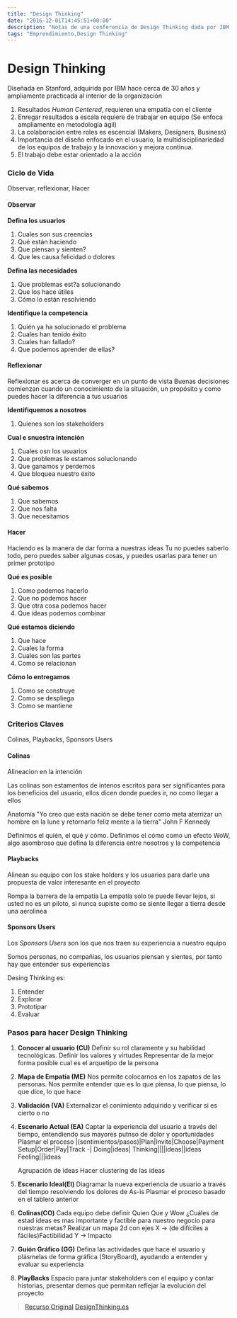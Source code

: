 ```yaml
---
title: "Design Thinking"
date: "2016-12-01T14:45:51+00:00"
description: "Notas de una conferencia de Design Thinking dada por IBM en el ámbito del taller de innovación abierta por la alcaldía de Santiago de Cali"
tags: "Emprendimiento,Design Thinking"
---
```

# Design Thinking

Diseñada en Stanford, adquirida por IBM hace cerca de 30 años y ampliamente practicada al interior de la organización

1. Resultados *Human Centered*, requieren una empatía con el cliente
1. Enregar resultados a escala requiere de trabajar en equipo (Se enfoca ampliamente en metodología ágil)
1. La colaboración entre roles es escencial (Makers, Designers, Business)
1. Importancia del diseño enfocado en el usuario, la multidisciplinariedad de los equipos de trabajo y la innovación y mejora continua. 
1. El trabajo debe estar orientado a la acción

### Ciclo de Vida

Observar, reflexionar, Hacer

#### Observar
**Defina los usuarios**

1. Cuales son sus creencias
1. Qué están haciendo
1. Que piensan y sienten?
1. Que les causa felicidad o dolores

**Defina las necesidades**

1. Que problemas est?a solucionando
1. Que los hace útiles
1. Cómo lo están resolviendo

**Identifique la competencia**

1. Quién ya ha solucionado el problema
1. Cuales han tenido éxito
1. Cuales han fallado?
1. Que podemos aprender de ellas?

#### Reflexionar
Reflexionar es acerca de converger en un punto de vista
Buenas decisiones comienzan cuando un conocimiento de la situación, un propósito y como puedes hacer la diferencia a tus usuarios

**Identifiquemos a nosotros**

1. Quienes son los stakeholders

**Cual e snuestra intención**

1. Cuales osn los usuarios
1. Que problemas le estamos solucionando
1. Que ganamos y perdemos
1. Que bloquea nuestro éxito

**Qué sabemos**

1. Que sabemos
1. Que nos falta
1. Que necesitamos

#### Hacer
Haciendo es la manera de dar forma a nuestras ideas
Tu no puedes saberlo todo, pero puedes saber algunas cosas, y puedes usarlas para tener un primer prototipo

**Qué es posible**

1. Como podemos hacerlo
1. Que no podemos hacer
1. Que otra cosa podemos hacer
1. Que ideas podemos combinar

**Qué estamos diciendo**

1. Que hace
1. Cuales la forma
1. Cuales son las partes
1. Como se relacionan

**Cómo lo entregamos**

1. Como se construye
1. Como se despliega
1. Como se mantiene

### Criterios Claves

Colinas, Playbacks, Sponsors Users

#### **Colinas**
Alineacion en la intención

Las colinas son estamentos de intenos escritos para ser significantes para los beneficios del usuario, ellos dicen donde puedes ir, no como llegar a ellos

Anatomía
"Yo creo que esta nación se debe tener como meta aterrizar un hombre en la lune  y retornarlo feliz mente a la tierra" John F Kennedy

Definimos el quién, el qué y  cómo. Definimos el cómo como un efecto WoW, algo asombroso que defina la diferencia entre nosotros y la competencia

#### **Playbacks**

Alinean su equipo con los stake holders y los usuarios para darle una propuesta de valor interesante en el proyecto

Rompa la barrera de la empatía
La empatía solo te puede llevar lejos, si usted no es un piloto, si nunca supiste como se siente llegar a tierra desde una aerolinea

#### **Sponsors Users**

Los *Sponsors Users* son los que nos traen su experiencia a nuestro equipo

Somos personas, no compañias, los usuarios piensan y sientes, por tanto hay que entender sus experiencias

Desing Thinking es:

1. Entender
1. Explorar 
1. Prototipar
1. Evaluar


### Pasos para hacer Design Thinking

1. **Conocer al usuario (CU)**
Definir su rol claramente y su habilidad tecnológicas.
Definir los valores y virtudes
Representar de la mejor forma posible cual es el arquetipo de la persona

1. **Mapa de Empatía (ME)**
Nos permite colocarnos en los zapatos de las personas. 
Nos permite entender que es lo que piensa, lo que piensa, lo que dice, lo que hace 

1. **Validación (VA)**
Externalizar el conimiento adquirido y verificar si es cierto o no

1. **Escenario Actual (EA)**
Captar la experiencia del usuario a través del tiempo, entendiendo sus mayores putnso de dolor y oportunidades
Plasmar el proceso
    |(sentimientos/pasos)|Plan|Invite|Choose|Payment Setup|Order|Pay|Track
    -|
    Doing|ideas|
    Thinking||||ideas||ideas
    Feeling|||ideas

    Agrupación de ideas
    Hacer clustering de las ideas 


1. **Escenario Ideal(EI)**
Diagramar la nueva experiencia de usuario a través del tiempo resolviendo los dolores de As-is
Plasmar el proceso basado en el tablero anterior

1. **Colinas(CO)**
Cada equipo debe definir Quien Que y Wow
¿Cuáles de estad ideas es mas importante y factible para nuestro negocio para nuestras metas?
Realizar un mapa 2d con ejes X -> (de difíciles a fáciles)Factibilidad Y -> Impacto

1. **Guión Gráfico (GG)**
Defina las actividades que hace el usuario y plásmelas de forma gráfica (StoryBoard), ayudando a entender y evaluar su experiencia 

1. **PlayBacks**
Espacio para juntar stakeholders con el equipo y contar historias, presentar demos que permitan reflejar la evolución del proyecto 

> [Recurso Original](https://www.ibm.com/design/thinking/)
[DesignThinking.es ](http://www.designthinking.es/inicio/index.php)


